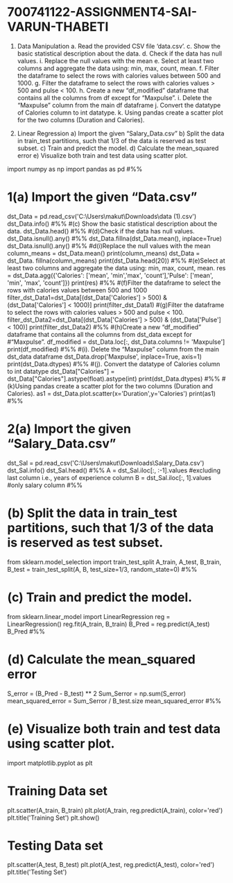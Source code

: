 # 700741122-ASSIGNMENT4-SAI-VARUN-THABETI

1. Data Manipulation
a. Read the provided CSV file ‘data.csv’.
c. Show the basic statistical description about the data.
d. Check if the data has null values.
i. Replace the null values with the mean
e. Select at least two columns and aggregate the data using: min, max, count, mean.
f. Filter the dataframe to select the rows with calories values between 500 and 1000.
g. Filter the dataframe to select the rows with calories values > 500 and pulse < 100.
h. Create a new “df_modified” dataframe that contains all the columns from df except for
“Maxpulse”.
i. Delete the “Maxpulse” column from the main df dataframe
j. Convert the datatype of Calories column to int datatype.
k. Using pandas create a scatter plot for the two columns (Duration and Calories).

2. Linear Regression
a) Import the given “Salary_Data.csv”
b) Split the data in train_test partitions, such that 1/3 of the data is reserved as test subset.
c) Train and predict the model.
d) Calculate the mean_squared error
e) Visualize both train and test data using scatter plot.


import numpy as np
import pandas as pd
#%%
# 1(a) Import the given “Data.csv”
dst_Data = pd.read_csv('C:\\Users\\makut\\Downloads\\data (1).csv')
dst_Data.info()
#%%
#(c) Show the basic statistical description about the data.
dst_Data.head()
#%%
#(d)Check if the data has null values.
dst_Data.isnull().any()
#%%
dst_Data.fillna(dst_Data.mean(), inplace=True)
dst_Data.isnull().any()
#%%
#d(i)Replace the null values with the mean
column_means = dst_Data.mean()
print(column_means)
dst_Data = dst_Data. fillna(column_means)
print(dst_Data.head(20))
#%%
#(e)Select at least two columns and aggregate the data using: min, max, count, mean.
res = dst_Data.agg({'Calories': ['mean', 'min','max', 'count'],'Pulse': ['mean', 'min', 'max', 'count']})
print(res)
#%%
#(f)Filter the dataframe to select the rows with calories values between 500 and 1000
filter_dst_Data1=dst_Data[(dst_Data['Calories'] > 500) & (dst_Data['Calories'] < 1000)]
print(filter_dst_Data1)
#(g)Filter the dataframe to select the rows with calories values > 500 and pulse < 100.
filter_dst_Data2=dst_Data[(dst_Data['Calories'] > 500) & (dst_Data['Pulse'] < 100)]
print(filter_dst_Data2)
#%%
#(h)Create a new “df_modified” dataframe that contains all the columns from dst_data except for
#“Maxpulse”.
df_modified = dst_Data.loc[:, dst_Data.columns != 'Maxpulse']
print(df_modified)
#%%
#(i). Delete the “Maxpulse” column from the main dst_data dataframe
dst_Data.drop('Maxpulse', inplace=True, axis=1)
print(dst_Data.dtypes)
#%%
#(j). Convert the datatype of Calories column to int datatype
dst_Data["Calories"] = dst_Data["Calories"].astype(float).astype(int)
print(dst_Data.dtypes)
#%%
#(k)Using pandas create a scatter plot for the two columns (Duration and Calories).
as1 = dst_Data.plot.scatter(x='Duration',y='Calories')
print(as1)
#%%
# 2(a) Import the given “Salary_Data.csv”
dst_Sal = pd.read_csv('C:\\Users\\makut\\Downloads\\Salary_Data.csv')
dst_Sal.info()
dst_Sal.head()
#%%
A = dst_Sal.iloc[:, :-1].values   #excluding last column i.e., years of experience column
B = dst_Sal.iloc[:, 1].values     #only salary column
#%%
# (b) Split the data in train_test partitions, such that 1/3 of the data is reserved as test subset.
from sklearn.model_selection import train_test_split 
A_train, A_test, B_train, B_test = train_test_split(A, B, test_size=1/3, random_state=0)
#%%
# (c) Train and predict the model.
from sklearn.linear_model import LinearRegression
reg = LinearRegression()
reg.fit(A_train, B_train)
B_Pred = reg.predict(A_test)
B_Pred
#%%
# (d) Calculate the mean_squared error
S_error = (B_Pred - B_test) ** 2
Sum_Serror = np.sum(S_error)
mean_squared_error = Sum_Serror / B_test.size
mean_squared_error
#%%
# (e) Visualize both train and test data using scatter plot.
import matplotlib.pyplot as plt
# Training Data set
plt.scatter(A_train, B_train)
plt.plot(A_train, reg.predict(A_train), color='red')
plt.title('Training Set')
plt.show()

# Testing Data set
plt.scatter(A_test, B_test)
plt.plot(A_test, reg.predict(A_test), color='red')
plt.title('Testing Set')

